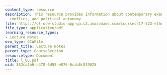 ```yaml
---
content_type: resource
description: This resource provides information about contemporary examples of ethnic
  conflict, and political autonomy.
file: https://ol-ocw-studio-app-qa.s3.amazonaws.com/courses/17-523-ethnicity-and-race-in-world-politics-fall-2005/582cafb6a4706d98e0766cab0c819025_l_05.pdf
file_type: application/pdf
learning_resource_types:
- Lecture Notes
ocw_type: OCWFile
parent_title: Lecture Notes
parent_type: CourseSection
resourcetype: Document
title: l_05.pdf
uid: 582cafb6-a470-6d98-e076-6cab0c819025
---
```

